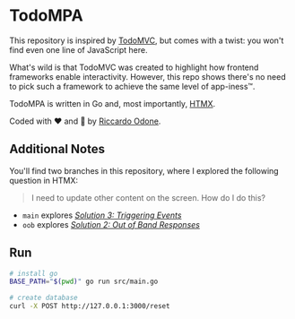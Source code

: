 # TodoMPA

This repository is inspired by [TodoMVC](https://todomvc.com/), but comes with a twist: you won't find even one line of JavaScript here.

What's wild is that TodoMVC was created to highlight how frontend frameworks enable interactivity. However, this repo shows there's no need to pick such a framework to achieve the same level of app-iness™️.

TodoMPA is written in Go and, most importantly, [HTMX](https://htmx.org/).

Coded with ❤️  and 🤯 by [Riccardo Odone](https://odone.me).

## Additional Notes

You'll find two branches in this repository, where I explored the following question in HTMX:

> I need to update other content on the screen. How do I do this?

- `main` explores [*Solution 3: Triggering Events*](https://htmx.org/examples/update-other-content/#events)
- `oob` explores [*Solution 2: Out of Band Responses*](https://htmx.org/examples/update-other-content/#oob)

## Run

```bash
# install go
BASE_PATH="$(pwd)" go run src/main.go

# create database
curl -X POST http://127.0.0.1:3000/reset
```
